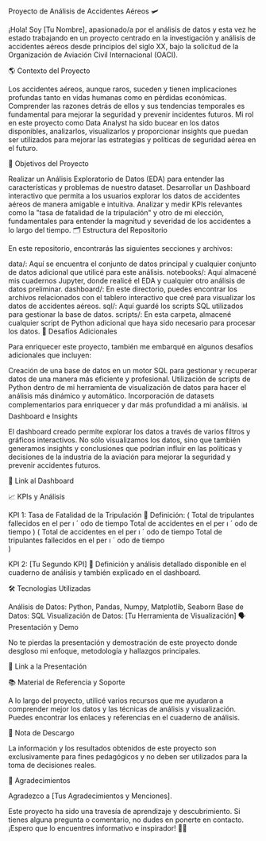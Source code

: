 Proyecto de Análisis de Accidentes Aéreos 🛩️

¡Hola! Soy [Tu Nombre], apasionado/a por el análisis de datos y esta vez he estado trabajando en un proyecto centrado en la investigación y análisis de accidentes aéreos desde principios del siglo XX, bajo la solicitud de la Organización de Aviación Civil Internacional (OACI).

🌎 Contexto del Proyecto

Los accidentes aéreos, aunque raros, suceden y tienen implicaciones profundas tanto en vidas humanas como en pérdidas económicas. Comprender las razones detrás de ellos y sus tendencias temporales es fundamental para mejorar la seguridad y prevenir incidentes futuros. Mi rol en este proyecto como Data Analyst ha sido bucear en los datos disponibles, analizarlos, visualizarlos y proporcionar insights que puedan ser utilizados para mejorar las estrategias y políticas de seguridad aérea en el futuro.

🧐 Objetivos del Proyecto

Realizar un Análisis Exploratorio de Datos (EDA) para entender las características y problemas de nuestro dataset.
Desarrollar un Dashboard interactivo que permita a los usuarios explorar los datos de accidentes aéreos de manera amigable e intuitiva.
Analizar y medir KPIs relevantes como la "tasa de fatalidad de la tripulación" y otro de mi elección, fundamentales para entender la magnitud y severidad de los accidentes a lo largo del tiempo.
🗂️ Estructura del Repositorio

En este repositorio, encontrarás las siguientes secciones y archivos:

data/: Aquí se encuentra el conjunto de datos principal y cualquier conjunto de datos adicional que utilicé para este análisis.
notebooks/: Aquí almacené mis cuadernos Jupyter, donde realicé el EDA y cualquier otro análisis de datos preliminar.
dashboard/: En este directorio, puedes encontrar los archivos relacionados con el tablero interactivo que creé para visualizar los datos de accidentes aéreos.
sql/: Aquí guardé los scripts SQL utilizados para gestionar la base de datos.
scripts/: En esta carpeta, almacené cualquier script de Python adicional que haya sido necesario para procesar los datos.
🚀 Desafíos Adicionales

Para enriquecer este proyecto, también me embarqué en algunos desafíos adicionales que incluyen:

Creación de una base de datos en un motor SQL para gestionar y recuperar datos de una manera más eficiente y profesional.
Utilización de scripts de Python dentro de mi herramienta de visualización de datos para hacer el análisis más dinámico y automático.
Incorporación de datasets complementarios para enriquecer y dar más profundidad a mi análisis.
📊 Dashboard e Insights

El dashboard creado permite explorar los datos a través de varios filtros y gráficos interactivos. No sólo visualizamos los datos, sino que también generamos insights y conclusiones que podrían influir en las políticas y decisiones de la industria de la aviación para mejorar la seguridad y prevenir accidentes futuros.

🔗 Link al Dashboard

📈 KPIs y Análisis

KPI 1: Tasa de Fatalidad de la Tripulación
📝 Definición: 
(
Total de tripulantes fallecidos en el per
ı
ˊ
odo de tiempo
Total de accidentes en el per
ı
ˊ
odo de tiempo
)
( 
Total de accidentes en el per 
ı
ˊ
 odo de tiempo
Total de tripulantes fallecidos en el per 
ı
ˊ
 odo de tiempo
​	
 )

KPI 2: [Tu Segundo KPI]
📝 Definición y análisis detallado disponible en el cuaderno de análisis y también explicado en el dashboard.

🛠️ Tecnologías Utilizadas

Análisis de Datos: Python, Pandas, Numpy, Matplotlib, Seaborn
Base de Datos: SQL
Visualización de Datos: [Tu Herramienta de Visualización]
🗣️ Presentación y Demo

No te pierdas la presentación y demostración de este proyecto donde desgloso mi enfoque, metodología y hallazgos principales.

🔗 Link a la Presentación

📚 Material de Referencia y Soporte

A lo largo del proyecto, utilicé varios recursos que me ayudaron a comprender mejor los datos y las técnicas de análisis y visualización. Puedes encontrar los enlaces y referencias en el cuaderno de análisis.

📝 Nota de Descargo

La información y los resultados obtenidos de este proyecto son exclusivamente para fines pedagógicos y no deben ser utilizados para la toma de decisiones reales.

🤝 Agradecimientos

Agradezco a [Tus Agradecimientos y Menciones].

Este proyecto ha sido una travesía de aprendizaje y descubrimiento. Si tienes alguna pregunta o comentario, no dudes en ponerte en contacto. ¡Espero que lo encuentres informativo e inspirador! 🚁🌟
